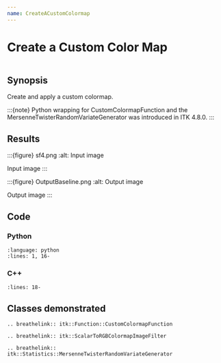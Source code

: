 ```yaml
---
name: CreateACustomColormap
---
```


# Create a Custom Color Map

```{index} single: CustomColormapFunction single: MersenneTwisterRandomVariateGenerator single: ScalarToRGBColormapImageFilter
```

## Synopsis

Create and apply a custom colormap.

:::{note}
Python wrapping for CustomColormapFunction and the MersenneTwisterRandomVariateGenerator was introduced in ITK 4.8.0.
:::

## Results

:::{figure} sf4.png
:alt: Input image

Input image
:::

:::{figure} OutputBaseline.png
:alt: Output image

Output image
:::

## Code

### Python

```{literalinclude} Code.py
:language: python
:lines: 1, 16-
```

### C++

```{literalinclude} Code.cxx
:lines: 18-
```

## Classes demonstrated

```{eval-rst}
.. breathelink:: itk::Function::CustomColormapFunction
```

```{eval-rst}
.. breathelink:: itk::ScalarToRGBColormapImageFilter
```

```{eval-rst}
.. breathelink:: itk::Statistics::MersenneTwisterRandomVariateGenerator
```
